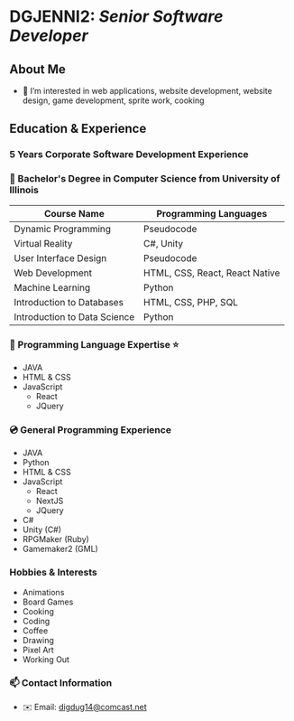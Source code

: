 # **DGJENNI2: _Senior Software Developer_**

## **About Me**

- 👀 I’m interested in web applications, website development, website design, game development, sprite work, cooking

## **Education & Experience**

### **5 Years Corporate Software Development Experience**

### **📜 Bachelor's Degree in Computer Science from University of Illinois**

| Course Name                  | Programming Languages          |
| ---------------------------- | ------------------------------ |
| Dynamic Programming          | Pseudocode                     |
| Virtual Reality              | C#, Unity                      |
| User Interface Design        | Pseudocode                     |
| Web Development              | HTML, CSS, React, React Native |
| Machine Learning             | Python                         |
| Introduction to Databases    | HTML, CSS, PHP, SQL            |
| Introduction to Data Science | Python                         |

### **💽 Programming Language Expertise ⭐**

- JAVA
- HTML & CSS
- JavaScript
  - React
  - JQuery

### **💿 General Programming Experience**

- JAVA
- Python
- HTML & CSS
- JavaScript
  - React
  - NextJS
  - JQuery
- C#
- Unity (C#)
- RPGMaker (Ruby)
- Gamemaker2 (GML)

### **Hobbies & Interests**

- Animations
- Board Games
- Cooking
- Coding
- Coffee
- Drawing
- Pixel Art
- Working Out

### **📫 Contact Information**

- ✉️ Email: digdug14@comcast.net
